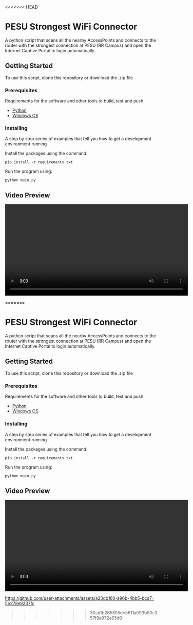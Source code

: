 <<<<<<< HEAD

# PESU Strongest WiFi Connector

A python script that scans all the nearby AccessPoints and connects to the router with the strongest connection at PESU (RR Campus) and open the Internet Captive Portal to login automatically.

## Getting Started

To use this script, clone this repository or download the .zip file

### Prerequisites

Requirements for the software and other tools to build, test and push 
- [Python](https://www.python.org/downloads/)
- [Windows OS](https://www.microsoft.com/en-in/software-download/)

### Installing

A step by step series of examples that tell you how to get a development
environment running

Install the packages using the command:

    pip install -r requirements.txt

Run the program using:

    python main.py


## Video Preview

<video width="600" controls>
  <source src="https://drive.google.com/file/d/1M8TzkmPCUebeEVAB4mwlCj9WfGyRNJGD/view?usp=sharing" type="video/mp4">
  Your browser does not support the video tag.
</video>

=======

# PESU Strongest WiFi Connector

A python script that scans all the nearby AccessPoints and connects to the router with the strongest connection at PESU (RR Campus) and open the Internet Captive Portal to login automatically.

## Getting Started

To use this script, clone this repository or download the .zip file

### Prerequisites

Requirements for the software and other tools to build, test and push 
- [Python](https://www.python.org/downloads/)
- [Windows OS](https://www.microsoft.com/en-in/software-download/)

### Installing

A step by step series of examples that tell you how to get a development
environment running

Install the packages using the command:

    pip install -r requirements.txt

Run the program using:

    python main.py


## Video Preview

<video width="600" controls>
  <source src="assets/PreviewVideo.mp4" type="video/mp4">
  Your browser does not support the video tag.
</video>

https://github.com/user-attachments/assets/a23db160-a96b-4bb5-bca7-5e278e9237fc
>>>>>>> 30ab1b265805de5611a093b80c357f8a972e05d0
